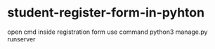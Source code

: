 # student-register-form-in-pyhton

open cmd inside registration form
use command python3 manage.py runserver
